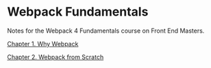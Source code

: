 # Webpack Fundamentals

Notes for the Webpack 4 Fundamentals course on Front End Masters.

[Chapter 1. Why Webpack](./chapters/1-why-webpack.md)

[Chapter 2. Webpack from Scratch](./chapters/2-webpack-from-scratch.md)